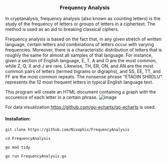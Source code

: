 <h3 align="center">Frequency Analysis</h3>

In cryptanalysis, frequency analysis (also known as counting letters) is the study of the frequency of letters or groups of letters in a ciphertext. The method is used as an aid to breaking classical ciphers.

Frequency analysis is based on the fact that, in any given stretch of written language, certain letters and combinations of letters occur with varying frequencies. Moreover, there is a characteristic distribution of letters that is roughly the same for almost all samples of that language. For instance, given a section of English language, E, T, A and O are the most common, while Z, Q, X and J are rare. Likewise, TH, ER, ON, and AN are the most common pairs of letters (termed bigrams or digraphs), and SS, EE, TT, and FF are the most common repeats. The nonsense phrase "ETAOIN SHRDLU" represents the 12 most frequent letters in typical English language text. 

This program will create an HTML document containing a graph with the occurence of each letter in a certain phrase.
![image](https://gifs.com/gif/demo-pZPBk1)

For data visualization https://github.com/go-echarts/go-echarts is used.


#### Installation:

`git clone https://github.com/Nisophix/FrequencyAnalysis`

`cd FrequencyAnalysis`

`go mod tidy`

`go run FrequencyAnalysis.go`

